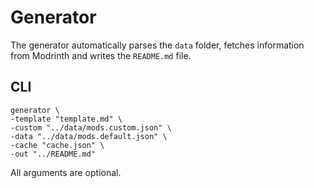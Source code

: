 # Generator

The generator automatically parses the `data` folder, fetches information from Modrinth and writes the `README.md` file.

## CLI
```
generator \
-template "template.md" \
-custom "../data/mods.custom.json" \
-data "../data/mods.default.json" \
-cache "cache.json" \
-out "../README.md"
```

All arguments are optional.

